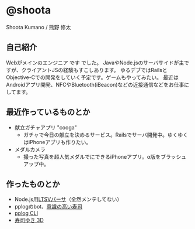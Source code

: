 # @shoota

Shoota Kumano / 熊野 修太

## 自己紹介

Webがメインのエンジニア ~~です~~ でした。
JavaやNode.jsのサーバサイドが主ですが、クライアントJSの経験もすこしあります。
ゆるデブではRailsとObjective-Cでの開発をしていく予定です。ゲームもやってみたい。
最近はAndroidアプリ開発、NFCやBluetooth(iBeacon)などの近接通信などをお仕事にしてます。

## 最近作っているものとか

- 献立ガチャアプリ "cooga"
  - ガチャで今日の献立を決めるサービス。Railsでサーバ開発中。ゆくゆくはiPhoneアプリも作りたい。
- メダルカメラ
  - 撮った写真を超人気メダルでにできるiPhoneアプリ。α版をブラッシュアップ中。

## 作ったものとか

- Node.js用[LTSVパーサ](https://www.npmjs.org/package/ltsv2obj)（全然メンテしてない）
- pplogのbot、[意識の高い寿司](https://www.pplog.net/u/sushi_pedia)
- [pplog CLI](https://www.npmjs.org/package/pplog_cli)
- [寿司ゆき 3D](http://lab.anaguma.org/sushiyuki3d/)

